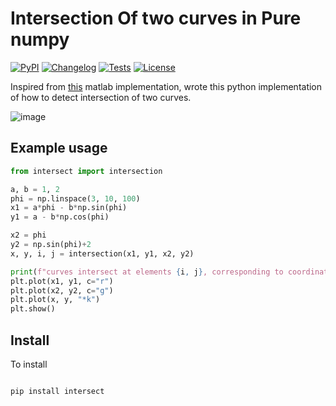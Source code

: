 # Intersection Of two curves in Pure numpy
[![PyPI](https://img.shields.io/pypi/v/intersection.svg)](https://pypi.org/project/intersection/)
[![Changelog](https://img.shields.io/github/v/release/sukhbinder/intersection?include_prereleases&label=changelog)](https://github.com/sukhbinder/intersection/releases)
[![Tests](https://github.com/sukhbinder/intersection/workflows/Test/badge.svg)](https://github.com/sukhbinder/intersection/actions?query=workflow%3ATest)
[![License](https://img.shields.io/badge/license-Apache%202.0-blue.svg)](https://github.com/sukhbinder/intersection/blob/main/LICENSE)


Inspired from [this](http://uk.mathworks.com/matlabcentral/fileexchange/11837-fast-and-robust-curve-intersections) matlab implementation, wrote this python implementation of how to detect intersection of two curves.


![image](https://raw.githubusercontent.com/sukhbinder/intersection/master/images/curve_intersection_python.png)


## Example usage

```python
from intersect import intersection

a, b = 1, 2
phi = np.linspace(3, 10, 100)
x1 = a*phi - b*np.sin(phi)
y1 = a - b*np.cos(phi)

x2 = phi
y2 = np.sin(phi)+2
x, y, i, j = intersection(x1, y1, x2, y2)

print(f"curves intersect at elements {i, j}, corresponding to coordinates {x,y}")
plt.plot(x1, y1, c="r")
plt.plot(x2, y2, c="g")
plt.plot(x, y, "*k")
plt.show()


```

## Install
To install

```bash

pip install intersect

```
